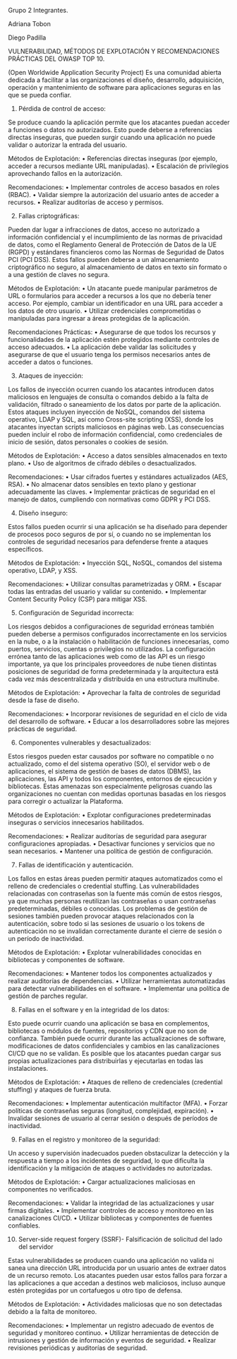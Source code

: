 Grupo 2 Integrantes.

Adriana Tobon 

Diego Padilla





VULNERABILIDAD, MÉTODOS DE EXPLOTACIÓN Y RECOMENDACIONES PRÁCTICAS DEL OWASP TOP 10.

(Open Worldwide Application Security Project)
Es una comunidad abierta dedicada a facilitar a las organizaciones el diseño, desarrollo, adquisición, operación y mantenimiento de software para aplicaciones seguras en las que se pueda confiar.

1.	Pérdida de control de acceso: 

Se produce cuando la aplicación permite que los atacantes puedan acceder a funciones o datos no autorizados. Esto puede deberse a referencias directas inseguras, que pueden surgir cuando una aplicación no puede validar o autorizar la entrada del usuario.

 Métodos de Explotación:
•	Referencias directas inseguras (por ejemplo, acceder a recursos mediante URL manipuladas).
•	Escalación de privilegios aprovechando fallos en la autorización.

Recomendaciones:
•	Implementar controles de acceso basados en roles (RBAC).
•	Validar siempre la autorización del usuario antes de acceder a recursos.
•	Realizar auditorías de acceso y permisos.

2.	Fallas criptográficas: 

Pueden dar lugar a infracciones de datos, acceso no autorizado a información confidencial y el incumplimiento de las normas de privacidad de datos, como el Reglamento General de Protección de Datos de la UE (RGPD) y estándares financieros como las Normas de Seguridad de Datos PCI (PCI DSS). Estos fallos pueden deberse a un almacenamiento criptográfico no seguro, al almacenamiento de datos en texto sin formato o a una gestión de claves no segura.

Métodos de Explotación:
•	Un atacante puede manipular parámetros de URL o formularios para acceder a recursos a los que no debería tener acceso. Por ejemplo, cambiar un identificador en una URL para acceder a los datos de otro usuario.
•	Utilizar credenciales comprometidas o manipuladas para ingresar a áreas protegidas de la aplicación.

 Recomendaciones Prácticas:
•	Asegurarse de que todos los recursos y funcionalidades de la aplicación estén protegidos mediante controles de acceso adecuados.
•	La aplicación debe validar las solicitudes y asegurarse de que el usuario tenga los permisos necesarios antes de acceder a datos o funciones.

3.	Ataques de inyección:

Los fallos de inyección ocurren cuando los atacantes introducen datos maliciosos en lenguajes de consulta o comandos debido a la falta de validación, filtrado o saneamiento de los datos por parte de la aplicación. Estos ataques incluyen inyección de NoSQL, comandos del sistema operativo, LDAP y SQL, así como Cross-site scripting (XSS), donde los atacantes inyectan scripts maliciosos en páginas web. Las consecuencias pueden incluir el robo de información confidencial, como credenciales de inicio de sesión, datos personales o cookies de sesión.

Métodos de Explotación:
•	Acceso a datos sensibles almacenados en texto plano.
•	Uso de algoritmos de cifrado débiles o desactualizados.

Recomendaciones:
•	Usar cifrados fuertes y estándares actualizados (AES, RSA).
•	No almacenar datos sensibles en texto plano y gestionar adecuadamente las claves.
•	Implementar prácticas de seguridad en el manejo de datos, cumpliendo con normativas como GDPR y PCI DSS.

4.	Diseño inseguro:

Estos fallos pueden ocurrir si una aplicación se ha diseñado para depender de procesos poco seguros de por sí, o cuando no se implementan los controles de seguridad necesarios para defenderse frente a ataques específicos.

Métodos de Explotación:
•	Inyección SQL, NoSQL, comandos del sistema operativo, LDAP, y XSS.

Recomendaciones:
•	Utilizar consultas parametrizadas y ORM.
•	Escapar todas las entradas del usuario y validar su contenido.
•	Implementar Content Security Policy (CSP) para mitigar XSS.

5.	Configuración de Seguridad incorrecta:

 Los riesgos debidos a configuraciones de seguridad erróneas también pueden deberse a permisos configurados incorrectamente en los servicios en la nube, o a la instalación o habilitación de funciones innecesarias, como puertos, servicios, cuentas o privilegios no utilizados. La configuración errónea tanto de las aplicaciones web como de las API es un riesgo importante, ya que los principales proveedores de nube tienen distintas posiciones de seguridad de forma predeterminada y la arquitectura está cada vez más descentralizada y distribuida en una estructura multinube.

Métodos de Explotación:
•	Aprovechar la falta de controles de seguridad desde la fase de diseño.

Recomendaciones:
•	Incorporar revisiones de seguridad en el ciclo de vida del desarrollo de software.
•	Educar a los desarrolladores sobre las mejores prácticas de seguridad.

6.	Componentes vulnerables y desactualizados:

Estos riesgos pueden estar causados por software no compatible o no actualizado, como el del sistema operativo (SO), el servidor web o de aplicaciones, el sistema de gestión de bases de datos (DBMS), las aplicaciones, las API y todos los componentes, entornos de ejecución y bibliotecas. Estas amenazas son especialmente peligrosas cuando las organizaciones no cuentan con medidas oportunas basadas en los riesgos para corregir o actualizar la Plataforma.

Métodos de Explotación:
•	Explotar configuraciones predeterminadas inseguras o servicios innecesarios habilitados.

Recomendaciones:
•	Realizar auditorías de seguridad para asegurar configuraciones apropiadas.
•	Desactivar funciones y servicios que no sean necesarios.
•	Mantener una política de gestión de configuración.

7.	Fallas de identificación y autenticación.

Los fallos en estas áreas pueden permitir ataques automatizados como el relleno de credenciales o credential stuffing. Las vulnerabilidades relacionadas con contraseñas son la fuente más común de estos riesgos, ya que muchas personas reutilizan las contraseñas o usan contraseñas predeterminadas, débiles o conocidas. Los problemas de gestión de sesiones también pueden provocar ataques relacionados con la autenticación, sobre todo si las sesiones de usuario o los tokens de autenticación no se invalidan correctamente durante el cierre de sesión o un período de inactividad. 

Métodos de Explotación:
•	Explotar vulnerabilidades conocidas en bibliotecas y componentes de software.

Recomendaciones:
•	Mantener todos los componentes actualizados y realizar auditorías de dependencias.
•	Utilizar herramientas automatizadas para detectar vulnerabilidades en el software.
•	Implementar una política de gestión de parches regular.

8.	Fallas en el software y en la integridad de los datos:

 Esto puede ocurrir cuando una aplicación se basa en complementos, bibliotecas o módulos de fuentes, repositorios y CDN que no son de confianza. También puede ocurrir durante las actualizaciones de software, modificaciones de datos confidenciales y cambios en las canalizaciones CI/CD que no se validan. Es posible que los atacantes puedan cargar sus propias actualizaciones para distribuirlas y ejecutarlas en todas las instalaciones. 

Métodos de Explotación:
•	Ataques de relleno de credenciales (credential stuffing) y ataques de fuerza bruta.

Recomendaciones:
•	Implementar autenticación multifactor (MFA).
•	Forzar políticas de contraseñas seguras (longitud, complejidad, expiración).
•	Invalidar sesiones de usuario al cerrar sesión o después de períodos de inactividad.

9.	Fallas en el registro y monitoreo de la seguridad:

Un acceso y supervisión inadecuados pueden obstaculizar la detección y la respuesta a tiempo a los incidentes de seguridad, lo que dificulta la identificación y la mitigación de ataques o actividades no autorizadas. 

Métodos de Explotación:
•	Cargar actualizaciones maliciosas en componentes no verificados.

Recomendaciones:
•	Validar la integridad de las actualizaciones y usar firmas digitales.
•	Implementar controles de acceso y monitoreo en las canalizaciones CI/CD.
•	Utilizar bibliotecas y componentes de fuentes confiables.

10.	Server-side request forgery (SSRF)- Falsificación de solicitud del lado del servidor 

Estas vulnerabilidades se producen cuando una aplicación no valida ni sanea una dirección URL introducida por un usuario antes de extraer datos de un recurso remoto. Los atacantes pueden usar estos fallos para forzar a las aplicaciones a que accedan a destinos web maliciosos, incluso aunque estén protegidas por un cortafuegos u otro tipo de defensa.

Métodos de Explotación:
•	Actividades maliciosas que no son detectadas debido a la falta de monitoreo.

Recomendaciones:
•	Implementar un registro adecuado de eventos de seguridad y monitoreo continuo.
•	Utilizar herramientas de detección de intrusiones y gestión de información y eventos de seguridad.
•	Realizar revisiones periódicas y auditorías de seguridad.
